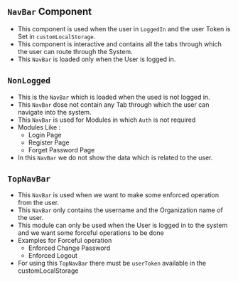 ## `NavBar` Component

- This component is used when the user in `LoggedIn` and the user Token is Set in `customLocalStorage`.
- This component is interactive and contains all the tabs through which the user can route through the System.
- This `NavBar` is loaded only when the User is logged in.

## `NonLogged`

- This is the `NavBar` which is loaded when the used is not logged in.
- This `NavBar` dose not contain any Tab through which the user can navigate into the system.
- This `NavBar` is used for Modules in which `Auth` is not required
- Modules Like :
  - Login Page
  - Register Page
  - Forget Password Page
- In this `NavBar` we do not show the data which is related to the user.

## `TopNavBar`

- This `NavBar` is used when we want to make some enforced operation from the user.
- This `NavBar` only contains the username and the Organization name of the user.
- This module can only be used when the User is logged in to the system and we want some forceful operations to be done
- Examples for Forceful operation
  - Enforced Change Password
  - Enforced Logout
- For using this `TopNavBar` there must be `userToken` available in the customLocalStorage
